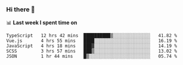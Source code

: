 ### Hi there 👋

<!--
**DBvc/DBvc** is a ✨ _special_ ✨ repository because its `README.md` (this file) appears on your GitHub profile.

Here are some ideas to get you started:

- 🔭 I’m currently working on ...
- 🌱 I’m currently learning ...
- 👯 I’m looking to collaborate on ...
- 🤔 I’m looking for help with ...
- 💬 Ask me about ...
- 📫 How to reach me: ...
- 😄 Pronouns: ...
- ⚡ Fun fact: ...
-->

📊 **Last week I spent time on**
<!--START_SECTION:waka-->
```text
TypeScript   12 hrs 42 mins  ██████████▒░░░░░░░░░░░░░░   41.82 % 
Vue.js       4 hrs 55 mins   ████░░░░░░░░░░░░░░░░░░░░░   16.19 % 
JavaScript   4 hrs 18 mins   ███▓░░░░░░░░░░░░░░░░░░░░░   14.19 % 
SCSS         3 hrs 57 mins   ███▒░░░░░░░░░░░░░░░░░░░░░   13.02 % 
JSON         1 hr 44 mins    █▒░░░░░░░░░░░░░░░░░░░░░░░   05.74 % 
```
<!--END_SECTION:waka-->
